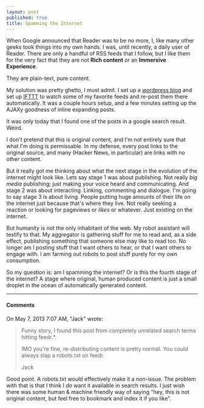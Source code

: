 ```yaml
---
layout: post
published: true
title: Spamming the Internet
---
```


When Google announced that Reader was to be no more, I, like many other geeks took things into my own hands. I was, until recently, a daily user of Reader. There are only a handful of RSS feeds that I follow, but I like them for the very fact that they are not **Rich content** or an **Immersive Experience**.

They are plain-text, pure content.

My solution was pretty ghetto, I must admit. I set up a [wordpress blog](http://feedr.andyvanee.com/) and set up [IFTTT](https://ifttt.com/) to watch some of my favorite feeds and re-post them there automatically. It was a couple hours setup, and a few minutes setting up the AJAXy goodness of inline expanding posts.

It was only today that I found one of the posts in a google search result. Weird.

I don't pretend that this is original content, and I'm not entirely sure that what I'm doing is permissable. In my defense, every post links to the original source, and many (Hacker News, in particular) are links with no other content.

But it really got me thinking about what the next stage in the evolution of the internet might look like. Lets say stage 1 was about publishing. Not really *big media* publishing; just making your voice heard and communicating. And stage 2 was about interacting. Linking, commenting and dialogue. I'm going to say stage 3 is about living. People putting huge amounts of their life on the internet just because that's where they live. Not really seeking a reaction or looking for pageviews or *likes* or whatever. Just existing on the internet.

But humanity is not the only inhabitant of the web. My robot assistant will testify to that. My aggregator is gathering stuff for me to read and, as a side effect, publishing something that someone else may like to read too. No longer am I posting stuff that I want others to hear, or that I want others to engage with. I am farming out robots to post stuff purely for my own consumption.

So my question is: am I spamming the internet? Or is this the fourth stage of the internet? A stage where original, human produced content is just a small droplet in the ocean of automatically generated content.

----

#### Comments

On May 7, 2013 7:07 AM, "Jack" wrote:
> Funny story, I found this post from completely unrelated search terms hitting feedr.*.
>
> IMO you're fine, re-distributing content is pretty normal. You could always slap a robots.txt on feedr.
>
> Jack

Good point. A robots.txt would effectively make it a non-issue. The problem with that is that I think I *do* want it available in search results. I just wish there was some human & machine friendly way of saying "hey, this is not original content, but feel free to bookmark and index it if you like".